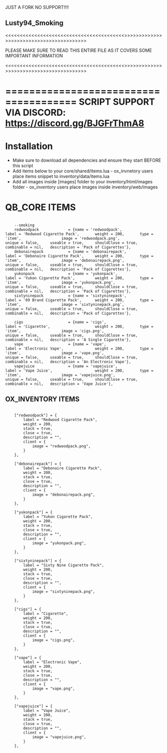 JUST A FORK NO SUPPORT!!!!

## Lusty94_Smoking


<<<<<<<<<<<<<<<<<<<<<<<<<<<<<<<<<<<<<<<<<>>>>>>>>>>>>>>>>>>>>>>>>>>>>>>>>>>>>>>>>>

PLEASE MAKE SURE TO READ THIS ENTIRE FILE AS IT COVERS SOME IMPORTANT INFORMATION

<<<<<<<<<<<<<<<<<<<<<<<<<<<<<<<<<<<<<<<<<>>>>>>>>>>>>>>>>>>>>>>>>>>>>>>>>>>>>>>>>>

======================================
SCRIPT SUPPORT VIA DISCORD: https://discord.gg/BJGFrThmA8
======================================




# Installation

- Make sure to download all dependencies and ensure they start BEFORE this script
- Add items below to your core/shared/items.lua - ox_invnetory users place items snippet to inventory/data/items.lua
- Add all images inside [images] folder to your inventory/html/images folder - ox_inventory users place images inside inventory/web/images




# QB_CORE ITEMS

```

    --smoking
    redwoodpack 			= {name = 'redwoodpack', 			 	  	  	label = 'Redwood Cigarette Pack', 		weight = 200, 		type = 'item', 					image = 'redwoodpack.png', 				unique = false, 	useable = true, 	shouldClose = true,   combinable = nil,   description = 'Pack of Cigarettes'},
	debonairepack 			= {name = 'debonairepack', 			 	  	  	label = 'Debonaire Cigarette Pack', 	weight = 200, 		type = 'item', 					image = 'debonairepack.png', 			unique = false, 	useable = true, 	shouldClose = true,   combinable = nil,   description = 'Pack of Cigarettes'},
	yukonpack 				= {name = 'yukonpack', 			 	  	  	    label = 'Yukon Cigarette Pack', 		weight = 200, 		type = 'item', 					image = 'yukonpack.png', 				unique = false, 	useable = true, 	shouldClose = true,   combinable = nil,   description = 'Pack of Cigarettes'},
	sixtyninepack 			= {name = 'sixtyninepack', 			 	  	  	label = '69 Brand Cigarette Pack', 		weight = 200, 		type = 'item', 					image = 'sixtyninepack.png', 			unique = false, 	useable = true, 	shouldClose = true,   combinable = nil,   description = 'Pack of Cigarettes'},

	cigs 					= {name = 'cigs', 			 	  	  		    label = 'Cigarette', 				    weight = 200, 		type = 'item', 					image = 'cigs.png', 					unique = false, 	useable = true, 	shouldClose = true,   combinable = nil,   description = 'A Single Cigarette'},
	vape 					= {name = 'vape', 			 	  	  		    label = 'Electronic Vape', 				weight = 200, 		type = 'item', 					image = 'vape.png', 					unique = false, 	useable = true, 	shouldClose = true,   combinable = nil,   description = 'An Electronic Vape'},
	vapejuice 				= {name = 'vapejuice', 			 	  	  		label = 'Vape Juice', 				    weight = 200, 		type = 'item', 					image = 'vapejuice.png', 				unique = false, 	useable = true, 	shouldClose = true,   combinable = nil,   description = 'Vape Juice'},

```

## OX_INVENTORY ITEMS

```

    ["redwoodpack"] = {
		label = "Redwood Cigarette Pack",
		weight = 200,
		stack = true,
		close = true,
		description = "",
		client = {
			image = "redwoodpack.png",
		}
	},

    ["debonairepack"] = {
		label = "Debonaire Cigarette Pack",
		weight = 200,
		stack = true,
		close = true,
		description = "",
		client = {
			image = "debonairepack.png",
		}
	},

    ["yukonpack"] = {
		label = "Yukon Cigarette Pack",
		weight = 200,
		stack = true,
		close = true,
		description = "",
		client = {
			image = "yukonpack.png",
		}
	},

    ["sixtyninepack"] = {
		label = "Sixty Nine Cigarette Pack",
		weight = 200,
		stack = true,
		close = true,
		description = "",
		client = {
			image = "sixtyninepack.png",
		}
	},

    ["cigs"] = {
		label = "Cigarette",
		weight = 200,
		stack = true,
		close = true,
		description = "",
		client = {
			image = "cigs.png",
		}
	},

    ["vape"] = {
		label = "Electronic Vape",
		weight = 200,
		stack = true,
		close = true,
		description = "",
		client = {
			image = "vape.png",
		}
	},

    ["vapejuice"] = {
		label = "Vape Juice",
		weight = 200,
		stack = true,
		close = true,
		description = "",
		client = {
			image = "vapejuice.png",
		}
	},

```
